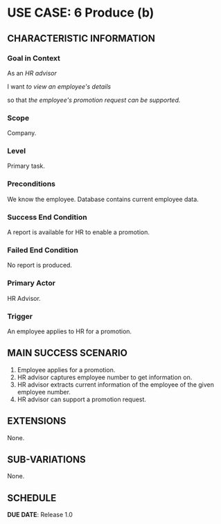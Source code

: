 # USE CASE: 6 Produce (b)

## CHARACTERISTIC INFORMATION

### Goal in Context

As an *HR advisor*

I want *to view an employee's details*

so that *the employee's promotion request can be supported.*

### Scope

Company.

### Level

Primary task.

### Preconditions

We know the employee.  Database contains current employee data.

### Success End Condition

A report is available for HR to enable a promotion.

### Failed End Condition

No report is produced.

### Primary Actor

HR Advisor.

### Trigger

An employee applies to HR for a promotion.

## MAIN SUCCESS SCENARIO

1. Employee applies for a promotion.
2. HR advisor captures employee number to get information on.
3. HR advisor extracts current information of the employee of the given employee number.
4. HR advisor can support a promotion request.

## EXTENSIONS

None.

## SUB-VARIATIONS

None.

## SCHEDULE

**DUE DATE**: Release 1.0